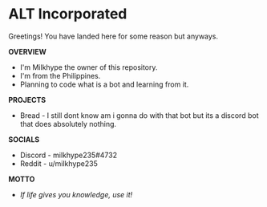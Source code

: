 # ALT Incorporated
Greetings! You have landed here for some reason but anyways. 

**OVERVIEW**
* I'm Milkhype the owner of this repository.
* I'm from the Philippines.
* Planning to code what is a bot and learning from it.

**PROJECTS**
* Bread - I still dont know am i gonna do with that bot but its a discord bot that does absolutely nothing.

**SOCIALS**
* Discord - milkhype235#4732
* Reddit - u/milkhype235

**MOTTO**
* *If life gives you knowledge, use it!*
